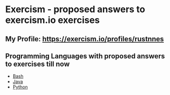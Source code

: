 # Exercism - proposed answers to exercism.io exercises

## My Profile: https://exercism.io/profiles/rustnnes

## Programming Languages with proposed answers to exercises till now

- [Bash](https://github.com/rustnnes/exercism/tree/lang/bash)
- [Java](https://github.com/rustnnes/exercism/tree/lang/java)
- [Python](https://github.com/rustnnes/exercism/tree/lang/python)
